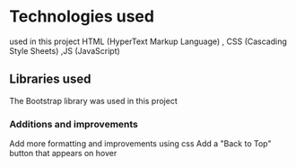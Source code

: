 # Technologies used
used in this project HTML (HyperText Markup Language) , CSS (Cascading Style Sheets) ,JS (JavaScript)
## Libraries used
The Bootstrap library was used in this project
### Additions and improvements
Add more formatting and improvements using css
Add a "Back to Top" button that appears on hover
